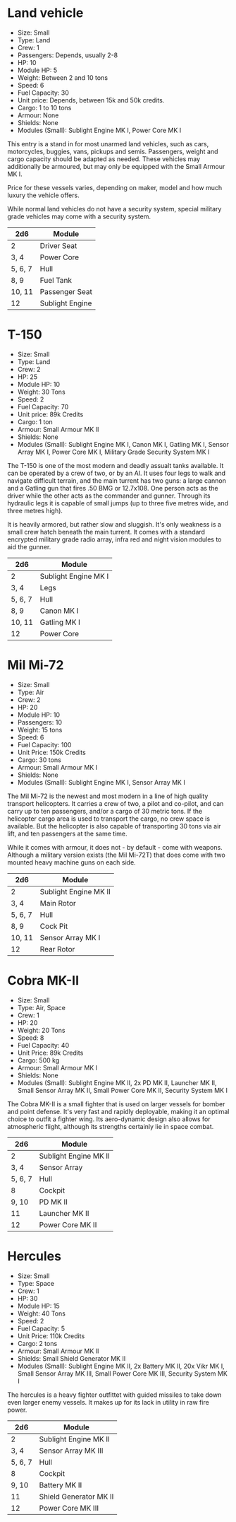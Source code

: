 # Land vehicle

- Size: Small
- Type: Land
- Crew: 1
- Passengers: Depends, usually 2-8
- HP: 10
- Module HP: 5
- Weight: Between 2 and 10 tons
- Speed: 6
- Fuel Capacity: 30
- Unit price: Depends, between 15k and 50k credits.
- Cargo: 1 to 10 tons
- Armour: None
- Shields: None
- Modules (Small): Sublight Engine MK I, Power Core MK I

This entry is a stand in for most unarmed land vehicles, such as cars,
motorcycles, buggies, vans, pickups and semis. Passengers, weight and
cargo capacity should be adapted as needed. These vehicles may additionally
be armoured, but may only be equipped with the Small Armour MK I.

Price for these vessels varies, depending on maker, model and how much luxury
the vehicle offers.

While normal land vehicles do not have a security system, special military
grade vehicles may come with a security system.

| 2d6         | Module
|-------------|--------
| 2           | Driver Seat
| 3, 4        | Power Core
| 5, 6, 7     | Hull
| 8, 9        | Fuel Tank
| 10, 11      | Passenger Seat
| 12          | Sublight Engine

# T-150

- Size: Small
- Type: Land
- Crew: 2
- HP: 25
- Module HP: 10
- Weight: 30 Tons
- Speed: 2
- Fuel Capacity: 70
- Unit price: 89k Credits
- Cargo: 1 ton
- Armour: Small Armour MK II
- Shields: None
- Modules (Small): Sublight Engine MK I, Canon MK I, Gatling MK I,
Sensor Array MK I, Power Core MK I, Military Grade Security System MK I

The T-150 is one of the most modern and deadly assualt tanks available.
It can be operated by a crew of two, or by an AI. It uses four legs to walk and
navigate difficult terrain, and the main turrent has two guns: a large cannon
and a Gatling gun that fires .50 BMG or 12.7x108. One person acts as the driver
while the other acts as the commander and gunner. Through its hydraulic legs it
is capable of small jumps (up to three five metres wide, and three metres high).

It is heavily armored, but rather slow and sluggish. It's only weakness is a
small crew hatch beneath the main turrent.  It comes with a standard encrypted
military grade radio array, infra red and night vision modules to aid the
gunner.

| 2d6      | Module
|----------|--------
| 2        | Sublight Engine MK I
| 3, 4     | Legs
| 5, 6, 7  | Hull
| 8, 9     | Canon MK I
| 10, 11   | Gatling MK I
| 12       | Power Core

# Mil Mi-72

- Size: Small
- Type: Air
- Crew: 2
- HP: 20
- Module HP: 10
- Passengers: 10
- Weight: 15 tons
- Speed: 6
- Fuel Capacity: 100
- Unit Price: 150k Credits
- Cargo: 30 tons
- Armour: Small Armour MK I
- Shields: None
- Modules (Small): Sublight Engine MK I, Sensor Array MK I

The Mil Mi-72 is the newest and most modern in a line of high quality transport
helicopters. It carries a crew of two, a pilot and co-pilot, and can carry up to
ten passengers, and/or a cargo of 30 metric tons. If the helicopter cargo area
is used to transport the cargo, no crew space is available. But the helicopter
is also capable of transporting 30 tons via air lift, and ten passengers at the
same time.

While it comes with armour, it does not - by default - come with weapons.
Although a military version exists (the Mil Mi-72T) that does come with two
mounted heavy machine guns on each side.

| 2d6      | Module
|----------|--------
| 2        | Sublight Engine MK II
| 3, 4     | Main Rotor
| 5, 6, 7  | Hull
| 8, 9     | Cock Pit
| 10, 11   | Sensor Array MK I
| 12       | Rear Rotor


# <i class="fa fa-2x ehicon-air" title="bla"></i><i class="fa fa-2x ehicon-space"></i> Cobra MK-II

- Size: Small
- Type: Air, Space
- Crew: 1
- HP: 20
- Weight: 20 Tons
- Speed: 8
- Fuel Capacity: 40
- Unit Price: 89k Credits
- Cargo: 500 kg
- Armour: Small Armour MK I
- Shields: None
- Modules (Small): Sublight Engine MK II, 2x PD MK II, Launcher MK II,
Small Sensor Array MK II, Small Power Core MK II, Security System MK I

The Cobra MK-II is a small fighter that is used on larger vessels for
bomber and point defense. It's very fast and rapidly deployable,
making it an optimal choice to outfit a fighter wing. Its aero-dynamic
design also allows for atmospheric flight, although its strengths
certainly lie in space combat.

| 2d6      | Module
|----------|--------
| 2        | Sublight Engine MK II
| 3, 4     | Sensor Array
| 5, 6, 7  | Hull
| 8        | Cockpit
| 9, 10    | PD MK II
| 11       | Launcher MK II
| 12       | Power Core MK II

# Hercules

- Size: Small
- Type: Space
- Crew: 1
- HP: 30
- Module HP: 15
- Weight: 40 Tons
- Speed: 2
- Fuel Capacity: 5
- Unit Price: 110k Credits
- Cargo: 2 tons
- Armour: Small Armour MK II
- Shields: Small Shield Generator MK II
- Modules (Small): Sublight Engine MK II, 2x Battery MK II, 20x Vikr MK I,
Small Sensor Array MK III, Small Power Core MK III, Security System MK I

The hercules is a heavy fighter outfittet with guided missiles to take
down even larger enemy vessels. It makes up for its lack in utility in
raw fire power.

| 2d6      | Module
|----------|--------
| 2        | Sublight Engine MK II
| 3, 4     | Sensor Array MK III
| 5, 6, 7  | Hull
| 8        | Cockpit
| 9, 10    | Battery MK II
| 11       | Shield Generator MK II
| 12       | Power Core MK III
